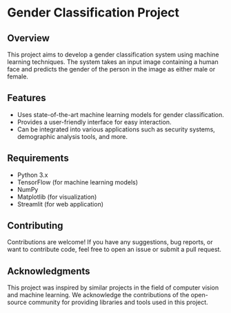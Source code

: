 # Gender Classification Project
## Overview
This project aims to develop a gender classification system using machine learning techniques. The system takes an input image containing a human face and predicts the gender of the person in the image as either male or female.

## Features
- Uses state-of-the-art machine learning models for gender classification.
- Provides a user-friendly interface for easy interaction.
- Can be integrated into various applications such as security systems, demographic analysis tools, and more.

## Requirements
- Python 3.x
- TensorFlow (for machine learning models)
- NumPy
- Matplotlib (for visualization)
- Streamlit (for web application)

## Contributing
Contributions are welcome! If you have any suggestions, bug reports, or want to contribute code, feel free to open an issue or submit a pull request.

## Acknowledgments
This project was inspired by similar projects in the field of computer vision and machine learning.
We acknowledge the contributions of the open-source community for providing libraries and tools used in this project.
